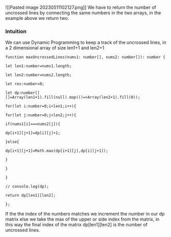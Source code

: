 ![[Pasted image 20230511102127.png]]
We have to return the number of uncrossed lines by connecting the same numbers in the two arrays, in the example above we return two.

### Intuition
We can use Dynamic Programming to keep a track of the uncrossed lines, in a 2 dimensional array of size len1+1 and len2+1

```
function maxUncrossedLines(nums1: number[], nums2: number[]): number {

let len1:number=nums1.length;

let len2:number=nums2.length;

let res:number=0;

let dp:number[][]=Array(len1+1).fill(null).map(()=>Array(len2+1).fill(0));

for(let i:number=0;i<len1;i++){

for(let j:number=0;j<len2;j++){

if(nums1[i]===nums2[j]){

dp[i+1][j+1]=dp[i][j]+1;

}else{

dp[i+1][j+1]=Math.max(dp[i+1][j],dp[i][j+1]);

}

}

}

// console.log(dp);

return dp[len1][len2];

};
```

If the the index of the numbers matches we increment the number in our dp matrix else we take the max of the upper or side index from the matrix, in this way the final index of the matrix dp\[len1\]\[len2\]  is the number of uncrossed lines.